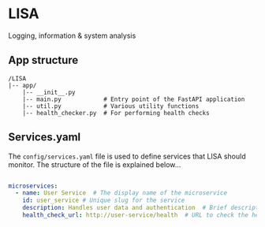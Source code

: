 # LISA

Logging, information & system analysis

## App structure
```
/LISA
|-- app/
    |-- __init__.py
    |-- main.py            # Entry point of the FastAPI application
    |-- util.py            # Various utility functions
    |-- health_checker.py  # For performing health checks
```

## Services.yaml

The `config/services.yaml` file is used to define services that LISA should monitor. The structure of the file is explained below...

```yaml

microservices:
  - name: User Service  # The display name of the microservice
    id: user_service # Unique slug for the service
    description: Handles user data and authentication  # Brief description of the service
    health_check_url: http://user-service/health  # URL to check the health of the service
```